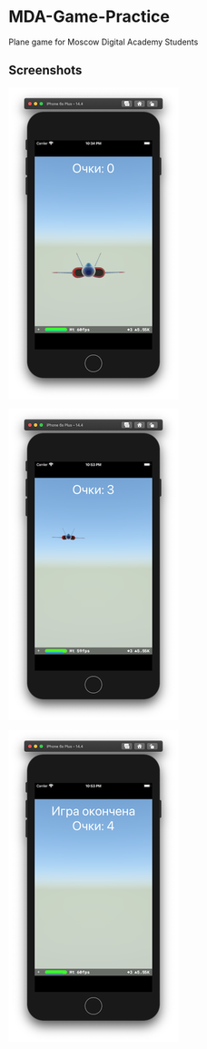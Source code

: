 # MDA-Game-Practice
Plane game for Moscow Digital Academy Students

## Screenshots

![Screenshot 1](https://github.com/FedorBoretsky/MDA-Game-Practice/blob/main/MDA%20Game%20Practice/Screenshots/Screenshot01.png?raw=true)

![Screenshot 2](https://github.com/FedorBoretsky/MDA-Game-Practice/blob/main/MDA%20Game%20Practice/Screenshots/Screenshot02.png?raw=true)

![Screenshot 3](https://github.com/FedorBoretsky/MDA-Game-Practice/blob/main/MDA%20Game%20Practice/Screenshots/Screenshot03.png?raw=true)
